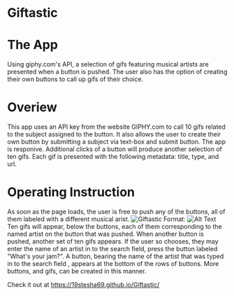 # Giftastic

# The App
Using giphy.com's API, a selection of gifs featuring musical artists are presented when a button is pushed. The user also has the option of creating their own buttons to call up gifs of their choice.

# Overiew
This app uses an API key from the website GIPHY.com to call 10 gifs related to the subject assigned to the button. It also allows the user to create their own button by submitting a subject via text-box and submit button. 
The app is responive. Additional clicks of a button will produce another selection of ten gifs. Each gif is presented with the following metadata: title, type, and url.

# Operating Instruction
As soon as the page loads, the user is free to push any of the buttons, all of them labeled with a different musical arist.
![Giftastic](/assets/screenshots/gifasticHP.png)
Format: ![Alt Text](url)
Ten gifs will appear, below the buttons, each of them corresponding to the named artist on the button that was pushed. When another button is pushed, another set of ten gifs appears. If the user so chooses, they may enter the name of an artist in to the search field, press the button labeled "What's your jam?". A button, bearing the name of the artist that was typed in to the search field , appears at the bottom of the rows of buttons. More buttons, and gifs, can be created in this manner.

Check it out at https://19stesha69.github.io/Giftastic/
